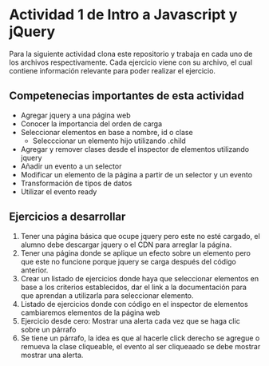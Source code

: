 # Actividad 1 de Intro a Javascript y jQuery

Para la siguiente actividad clona este repositorio y trabaja en cada uno de los archivos respectivamente.
Cada ejercicio viene con su archivo, el cual contiene información relevante para poder realizar el ejercicio.

## Competenecias importantes de esta actividad

- Agregar jquery a una página web
- Conocer la importancia del orden de carga
- Seleccionar elementos en base a nombre, id o clase
  - Selecccionar un elemento hijo utilizando .child
- Agregar y remover clases desde el inspector de elementos utilizando jquery
- Añadir un evento a un selector
- Modificar un elemento de la página a partir de un selector y un evento
- Transformación de tipos de datos
- Utilizar el evento ready

## Ejercicios a desarrollar

1. Tener una página básica que ocupe jquery pero este no esté cargado, el alumno
debe descargar jquery o el CDN para arreglar la página.
2. Tener una página donde se aplique un efecto sobre un elemento pero que este
no funcione porque jquery se carga después del código anterior.
3. Crear un listado de ejercicios donde haya que seleccionar elementos en base
a los criterios establecidos, dar el link a la documentación para que aprendan
a utilizarla para seleccionar elemento.
4. Listado de ejercicios donde con código en el inspector de elementos
cambiaremos elementos de la página web
5. Ejercicio desde cero: Mostrar una alerta cada vez que se haga clic sobre un párrafo
6. Se tiene un párrafo, la idea es que al hacerle click derecho se agregue o remueva la clase cliqueable, el evento al ser cliqueaado se debe mostrar mostrar una alerta.


